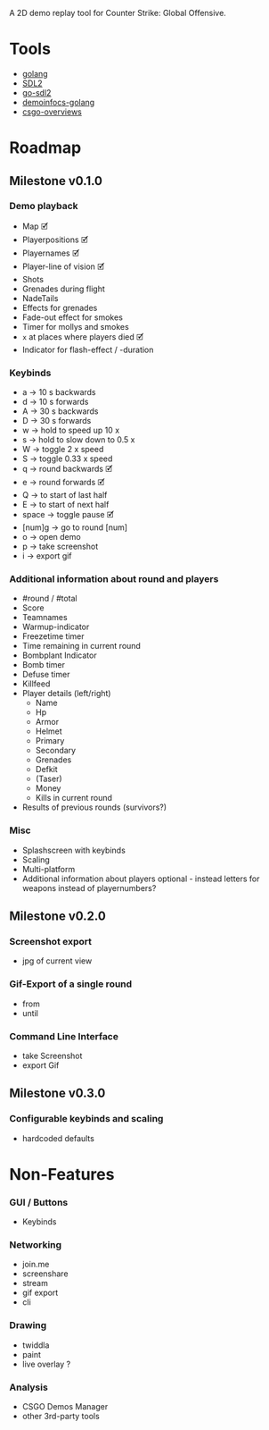 A 2D demo replay tool for Counter Strike: Global Offensive.

# Tools

* [golang](https://golang.org/)
* [SDL2](https://wiki.libsdl.org/Introduction)
* [go-sdl2](https://github.com/veandco/go-sdl2)
* [demoinfocs-golang](https://github.com/markus-wa/demoinfocs-golang)
* [csgo-overviews](https://github.com/zoidbergwill/csgo-overviews)

# Roadmap

## Milestone v0.1.0

### Demo playback

* Map 🗹
* Playerpositions 🗹
* Playernames 🗹
* Player-line of vision 🗹
* Shots
* Grenades during flight
* NadeTails
* Effects for grenades
* Fade-out effect for smokes
* Timer for mollys and smokes
* `x` at places where players died 🗹
* Indicator for flash-effect / -duration

### Keybinds

* a -> 10 s backwards
* d -> 10 s forwards
* A -> 30 s backwards
* D -> 30 s forwards
* w -> hold to speed up 10 x
* s -> hold to slow down to 0.5 x
* W -> toggle 2 x speed
* S -> toggle 0.33 x speed
* q -> round backwards 🗹
* e -> round forwards 🗹
* Q -> to start of last half
* E -> to start of next half
* space -> toggle pause 🗹
* [num]g -> go to round [num]
* o -> open demo
* p -> take screenshot
* i -> export gif

### Additional information about round and players

* #round / #total
* Score
* Teamnames
* Warmup-indicator
* Freezetime timer
* Time remaining in current round
* Bombplant Indicator
* Bomb timer
* Defuse timer
* Killfeed
* Player details (left/right)
    - Name
    - Hp
    - Armor
    - Helmet
    - Primary
    - Secondary
    - Grenades
    - Defkit
    - (Taser)
    - Money
    - Kills in current round
* Results of previous rounds (survivors?)

### Misc

* Splashscreen with keybinds
* Scaling
* Multi-platform
* Additional information about players optional - instead letters for weapons
  instead of playernumbers?

## Milestone v0.2.0

### Screenshot export

* jpg of current view

### Gif-Export of a single round

* from
* until

### Command Line Interface

* take Screenshot
* export Gif

## Milestone v0.3.0

### Configurable keybinds and scaling

* hardcoded defaults

# Non-Features

### GUI / Buttons

* Keybinds

### Networking

* join.me
* screenshare
* stream
* gif export
* cli

### Drawing

* twiddla
* paint
* live overlay ?

### Analysis

* CSGO Demos Manager
* other 3rd-party tools
